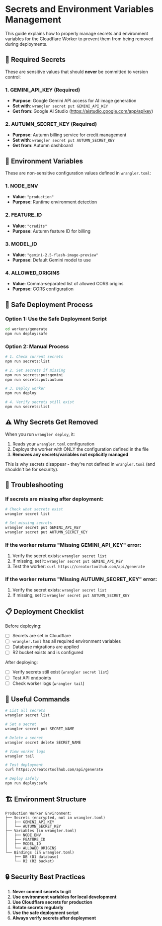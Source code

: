 # Secrets and Environment Variables Management

This guide explains how to properly manage secrets and environment variables for the Cloudflare Worker to prevent them from being removed during deployments.

## 🔑 Required Secrets

These are sensitive values that should **never** be committed to version control:

### 1. GEMINI_API_KEY (Required)
- **Purpose**: Google Gemini API access for AI image generation
- **Set with**: `wrangler secret put GEMINI_API_KEY`
- **Get from**: Google AI Studio (https://aistudio.google.com/app/apikey)

### 2. AUTUMN_SECRET_KEY (Required)
- **Purpose**: Autumn billing service for credit management
- **Set with**: `wrangler secret put AUTUMN_SECRET_KEY`
- **Get from**: Autumn dashboard

## 📝 Environment Variables

These are non-sensitive configuration values defined in `wrangler.toml`:

### 1. NODE_ENV
- **Value**: `"production"`
- **Purpose**: Runtime environment detection

### 2. FEATURE_ID
- **Value**: `"credits"`
- **Purpose**: Autumn feature ID for billing

### 3. MODEL_ID
- **Value**: `"gemini-2.5-flash-image-preview"`
- **Purpose**: Default Gemini model to use

### 4. ALLOWED_ORIGINS
- **Value**: Comma-separated list of allowed CORS origins
- **Purpose**: CORS configuration

## 🚀 Safe Deployment Process

### Option 1: Use the Safe Deployment Script
```bash
cd workers/generate
npm run deploy:safe
```

### Option 2: Manual Process
```bash
# 1. Check current secrets
npm run secrets:list

# 2. Set secrets if missing
npm run secrets:put:gemini
npm run secrets:put:autumn

# 3. Deploy worker
npm run deploy

# 4. Verify secrets still exist
npm run secrets:list
```

## ⚠️ Why Secrets Get Removed

When you run `wrangler deploy`, it:
1. Reads your `wrangler.toml` configuration
2. Deploys the worker with ONLY the configuration defined in the file
3. **Removes any secrets/variables not explicitly managed**

This is why secrets disappear - they're not defined in `wrangler.toml` (and shouldn't be for security).

## 🔧 Troubleshooting

### If secrets are missing after deployment:
```bash
# Check what secrets exist
wrangler secret list

# Set missing secrets
wrangler secret put GEMINI_API_KEY
wrangler secret put AUTUMN_SECRET_KEY
```

### If the worker returns "Missing GEMINI_API_KEY" error:
1. Verify the secret exists: `wrangler secret list`
2. If missing, set it: `wrangler secret put GEMINI_API_KEY`
3. Test the worker: `curl https://creatortoolhub.com/api/generate`

### If the worker returns "Missing AUTUMN_SECRET_KEY" error:
1. Verify the secret exists: `wrangler secret list`
2. If missing, set it: `wrangler secret put AUTUMN_SECRET_KEY`

## 📋 Deployment Checklist

Before deploying:
- [ ] Secrets are set in Cloudflare
- [ ] `wrangler.toml` has all required environment variables
- [ ] Database migrations are applied
- [ ] R2 bucket exists and is configured

After deploying:
- [ ] Verify secrets still exist (`wrangler secret list`)
- [ ] Test API endpoints
- [ ] Check worker logs (`wrangler tail`)

## 🔗 Useful Commands

```bash
# List all secrets
wrangler secret list

# Set a secret
wrangler secret put SECRET_NAME

# Delete a secret
wrangler secret delete SECRET_NAME

# View worker logs
wrangler tail

# Test deployment
curl https://creatortoolhub.com/api/generate

# Deploy safely
npm run deploy:safe
```

## 🏗️ Environment Structure

```
Production Worker Environment:
├── Secrets (encrypted, not in wrangler.toml)
│   ├── GEMINI_API_KEY
│   └── AUTUMN_SECRET_KEY
├── Variables (in wrangler.toml)
│   ├── NODE_ENV
│   ├── FEATURE_ID
│   ├── MODEL_ID
│   └── ALLOWED_ORIGINS
└── Bindings (in wrangler.toml)
    ├── DB (D1 database)
    └── R2 (R2 bucket)
```

## 🔒 Security Best Practices

1. **Never commit secrets to git**
2. **Use environment variables for local development**
3. **Use Cloudflare secrets for production**
4. **Rotate secrets regularly**
5. **Use the safe deployment script**
6. **Always verify secrets after deployment**
